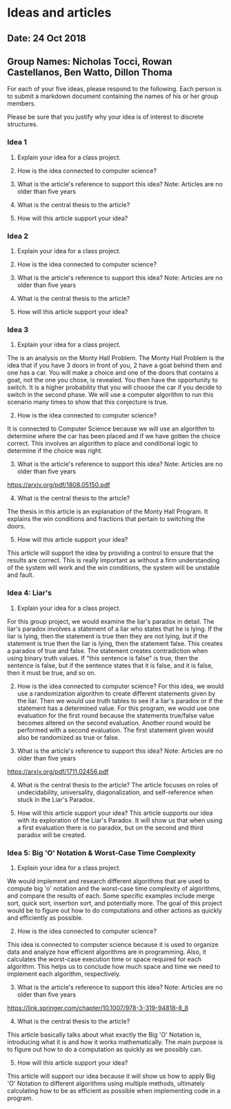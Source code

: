 # Ideas and articles


## Date: 24 Oct 2018
## Group Names: Nicholas Tocci, Rowan Castellanos, Ben Watto, Dillon Thoma




For each of your five ideas, please respond to the following. Each person is to submit a markdown document containing the names of his or her group members.

Please be sure that you justify why your idea is of interest to discrete structures.



### Idea 1
1) Explain your idea for a class project.

2) How is the idea connected to computer science?

3) What is the article's reference to support this idea? Note: Articles are no older than five years

4) What is the central thesis to the article?

5) How will this article support your idea?


### Idea 2
1) Explain your idea for a class project.

2) How is the idea connected to computer science?

3) What is the article's reference to support this idea? Note: Articles are no older than five years

4) What is the central thesis to the article?

5) How will this article support your idea?


### Idea 3
1) Explain your idea for a class project.

The is an analysis on the Monty Hall Problem. The Monty Hall Problem is the idea that if you have 3 doors in front of you, 2 have a goat behind them and one has a car. You will make a choice and one of the doors that contains a goat, not the one you chose, is revealed. You then have the opportunity to switch. It is a higher probability that you will choose the car if you decide to switch in the second phase. We will use a computer algorithm to run this scenario many times to show that this conjecture is true.

2) How is the idea connected to computer science?

It is connected to Computer Science because we will use an algorithm to determine where the car has been placed and if we have gotten the choice correct. This involves an algorithm to place and conditional logic to determine if the choice was right.

3) What is the article's reference to support this idea? Note: Articles are no older than five years

https://arxiv.org/pdf/1808.05150.pdf

4) What is the central thesis to the article?

The thesis in this article is an explanation of the Monty Hall Program. It explains the win conditions and fractions that pertain to switching the doors.

5) How will this article support your idea?

This article will support the idea by providing a control to ensure that the results are correct. This is really important as without a firm understanding of the system will work and the win conditions, the system will be unstable and fault.

### Idea 4: Liar's
1) Explain your idea for a class project.

For this group project, we would examine the liar's paradox in detail. The liar's paradox involves a statement of a liar who states that he is lying. If the liar is lying, then the statement is true then they are not lying, but if the statement is true then the liar is lying, then the statement false. This creates a paradox of true and false. The statement creates contradiction when using binary truth values. If "this sentence is false" is true, then the sentence is false, but if the sentence states that it is false, and it is false, then it must be true, and so on.

2) How is the idea connected to computer science?
For this idea, we would use a randomization algorithm to create different statements given by the liar. Then we would use truth tables to see if a liar's paradox or if the statement has a determined value. For this program, we would use one evaluation for the first round because the statements true/false value becomes altered on the second evaluation. Another round would be performed with a second evaluation. The first statement given would also be randomized as true or false.

3) What is the article's reference to support this idea? Note: Articles are no older than five years

https://arxiv.org/pdf/1711.02456.pdf

4) What is the central thesis to the article?
The article focuses on roles of undecidability, universality, diagonalization, and self-reference when stuck in the Liar's Paradox.

5) How will this article support your idea?
This article supports our idea with its exploration of the Liar's Paradox. It will show us that when using a first evaluation there is no paradox, but on the second and third paradox will be created.


### Idea 5: Big 'O' Notation & Worst-Case Time Complexity
1) Explain your idea for a class project.

We would implement and research different algorithms that are used to compute big 'o' notation and the worst-case time complexity of algorithms, and compare the results of each. Some specific examples include merge sort, quick sort, insertion sort, and potentially more. The goal of this project would be to figure out how to do computations and other actions as quickly and efficiently as possible.

2) How is the idea connected to computer science?

This idea is connected to computer science because it is used to organize data and analyze how efficient algorithms are in programming. Also, it calculates the worst-case execution time or space required for each algorithm. This helps us to conclude how much space and time we need to implement each algorithm, respectively.

3) What is the article's reference to support this idea? Note: Articles are no older than five years

https://link.springer.com/chapter/10.1007/978-3-319-94818-8_8

4) What is the central thesis to the article?

This article basically talks about what exactly the Big 'O' Notation is, introducing what it is and how it works mathematically. The main purpose is to figure out how to do a computation as quickly as we possibly can.

5) How will this article support your idea?

This article will support our idea because it will show us how to apply Big 'O' Notation to different algorithms using multiple methods, ultimately calculating how to be as efficient as possible when implementing code in a program.
